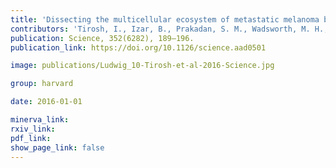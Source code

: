 ```yaml
---
title: 'Dissecting the multicellular ecosystem of metastatic melanoma by single-cell RNA-seq.'
contributors: 'Tirosh, I., Izar, B., Prakadan, S. M., Wadsworth, M. H., Treacy, D., Trombetta, J. J., Rotem, A., Rodman, C., Lian, C., Murphy, G., Fallahi-Sichani, M., Dutton-Regester, K., Lin, J.-R., Cohen, O., Shah, P., Lu, D., Genshaft, A. S., Hughes, T. K., Ziegler, C. G. K., … Garraway, L. A. (2016).'
publication: Science, 352(6282), 189–196.
publication_link: https://doi.org/10.1126/science.aad0501

image: publications/Ludwig_10-Tirosh-et-al-2016-Science.jpg

group: harvard

date: 2016-01-01

minerva_link:
rxiv_link:
pdf_link:
show_page_link: false
---
```

